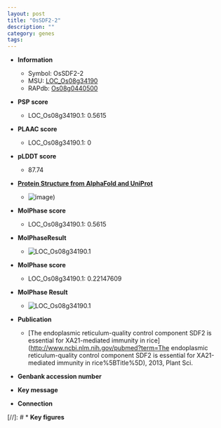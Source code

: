 ```yaml
---
layout: post
title: "OsSDF2-2"
description: ""
category: genes
tags: 
---
```


* **Information**  
    + Symbol: OsSDF2-2  
    + MSU: [LOC_Os08g34190](http://rice.plantbiology.msu.edu/cgi-bin/ORF_infopage.cgi?orf=LOC_Os08g34190)  
    + RAPdb: [Os08g0440500](http://rapdb.dna.affrc.go.jp/viewer/gbrowse_details/irgsp1?name=Os08g0440500)  

* **PSP score**  
    + LOC_Os08g34190.1: 0.5615 

* **PLAAC score**  
    + LOC_Os08g34190.1: 0 

* **pLDDT score**
    + 87.74

* **[Protein Structure from AlphaFold and UniProt](https://www.uniprot.org/uniprotkb/Q6Z9G2/entry#structure)**
    + ![image](https://ricepsp.github.io/images/Q6/AF-Q6Z9G2-F1.png))

* **MolPhase score**
    + LOC_Os08g34190.1: 0.5615

* **MolPhaseResult**
    + ![LOC_Os08g34190.1](https://ricepsp.github.io/pictures/LOC_Os08g/LOC_Os08g34190.1.png)

* **MolPhase score**
    + LOC_Os08g34190.1: 0.22147609

* **MolPhase Result**
    + ![LOC_Os08g34190.1](https://304243504.github.io/Pictures/LOC_Os08g/LOC_Os08g34190.1.png)

* **Publication**  
    + [The endoplasmic reticulum-quality control component SDF2 is essential for XA21-mediated immunity in rice](http://www.ncbi.nlm.nih.gov/pubmed?term=The endoplasmic reticulum-quality control component SDF2 is essential for XA21-mediated immunity in rice%5BTitle%5D), 2013, Plant Sci.

* **Genbank accession number**  

* **Key message**  

* **Connection**  

[//]: # * **Key figures**  


